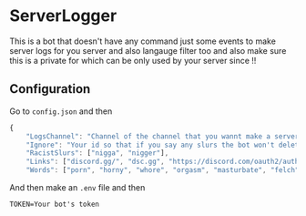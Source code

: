 # ServerLogger

This is a bot that doesn't have any command just some events to make server logs for you server and also langauge filter too and also make sure this is a private for which can be only used by your server since !!

## Configuration

Go to `config.json` and then 

```js
{
    "LogsChannel": "Channel of the channel that you wannt make a server logs !!",
    "Ignore": "Your id so that if you say any slurs the bot won't delete your text !!",
    "RacistSlurs": ["nigga", "nigger"],
    "Links": ["discord.gg/", "dsc.gg", "https://discord.com/oauth2/authorize?client_id=", "discord.com/api/oauth2/authorize?client_id="], // you can add more 
    "Words": ["porn", "horny", "whore", "orgasm", "masturbate", "felch", "blowjob", "cuckold", "fuck"] // You can add more words
```

And then make an `.env` file and then 

```
TOKEN=Your bot's token
```

